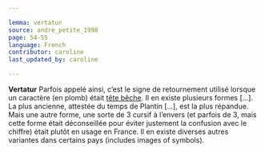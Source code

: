 ```yaml
---

lemma: vertatur
source: andre_petite_1998
page: 54-55
language: French
contributor: caroline
last_updated_by: caroline

---
```


**Vertatur** Parfois appelé ainsi, c’est le signe de retournement utilisé lorsque un caractère (en plomb) était [tête bêche](teteBeche.html). Il en existe plusieurs formes [...]. La plus ancienne, attestée du temps de Plantin [...], est la plus répandue. Mais une autre forme, une sorte de 3 cursif à l’envers (et parfois de 3, mais cette forme était déconseillée pour éviter justement la confusion avec le chiffre) était plutôt en usage en France. Il en existe diverses autres variantes dans certains pays (includes images of symbols).
